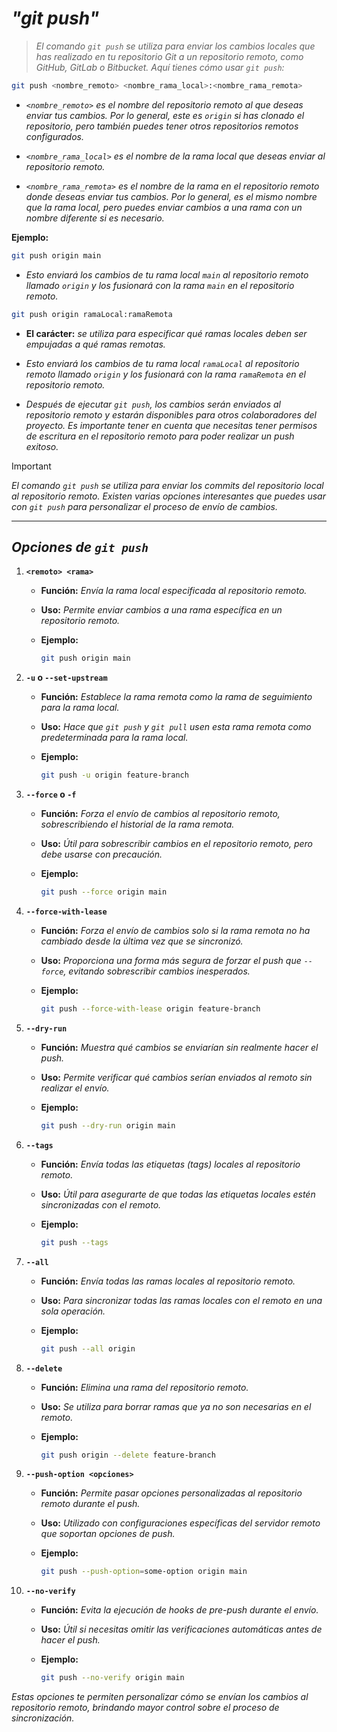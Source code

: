 <!-- Autor: Daniel Benjamin Perez Morales -->
<!-- GitHub: https://github.com/DanielBenjaminPerezMoralesDev13 -->
<!-- GitLab: https://gitlab.com/DanielBenjaminPerezMoralesDev13 -->
<!-- Correo electrónico: danielperezdev@proton.me -->

# ***"git push"***

> *El comando `git push` se utiliza para enviar los cambios locales que has realizado en tu repositorio Git a un repositorio remoto, como GitHub, GitLab o Bitbucket. Aquí tienes cómo usar `git push`:*

```bash
git push <nombre_remoto> <nombre_rama_local>:<nombre_rama_remota>
```

- *`<nombre_remoto>` es el nombre del repositorio remoto al que deseas enviar tus cambios. Por lo general, este es `origin` si has clonado el repositorio, pero también puedes tener otros repositorios remotos configurados.*

- *`<nombre_rama_local>` es el nombre de la rama local que deseas enviar al repositorio remoto.*

- *`<nombre_rama_remota>` es el nombre de la rama en el repositorio remoto donde deseas enviar tus cambios. Por lo general, es el mismo nombre que la rama local, pero puedes enviar cambios a una rama con un nombre diferente si es necesario.*

**Ejemplo:**

```bash
git push origin main
```

- *Esto enviará los cambios de tu rama local `main` al repositorio remoto llamado `origin` y los fusionará con la rama `main` en el repositorio remoto.*

```bash
git push origin ramaLocal:ramaRemota
```

- **El carácter:** *se utiliza para especificar qué ramas locales deben ser empujadas a qué ramas remotas.*

- *Esto enviará los cambios de tu rama local `ramaLocal` al repositorio remoto llamado `origin` y los fusionará con la rama `ramaRemota` en el repositorio remoto.*

- *Después de ejecutar `git push`, los cambios serán enviados al repositorio remoto y estarán disponibles para otros colaboradores del proyecto. Es importante tener en cuenta que necesitas tener permisos de escritura en el repositorio remoto para poder realizar un push exitoso.*

> [!IMPORTANT]
> *El comando `git push` se utiliza para enviar los commits del repositorio local al repositorio remoto. Existen varias opciones interesantes que puedes usar con `git push` para personalizar el proceso de envío de cambios.*

---

## ***Opciones de `git push`***

1. **`<remoto> <rama>`**
   - **Función:** *Envía la rama local especificada al repositorio remoto.*
   - **Uso:** *Permite enviar cambios a una rama específica en un repositorio remoto.*
   - **Ejemplo:**

     ```bash
     git push origin main
     ```

2. **`-u` o `--set-upstream`**
   - **Función:** *Establece la rama remota como la rama de seguimiento para la rama local.*
   - **Uso:** *Hace que `git push` y `git pull` usen esta rama remota como predeterminada para la rama local.*
   - **Ejemplo:**

     ```bash
     git push -u origin feature-branch
     ```

3. **`--force` o `-f`**
   - **Función:** *Forza el envío de cambios al repositorio remoto, sobrescribiendo el historial de la rama remota.*
   - **Uso:** *Útil para sobrescribir cambios en el repositorio remoto, pero debe usarse con precaución.*
   - **Ejemplo:**

     ```bash
     git push --force origin main
     ```

4. **`--force-with-lease`**
   - **Función:** *Forza el envío de cambios solo si la rama remota no ha cambiado desde la última vez que se sincronizó.*
   - **Uso:** *Proporciona una forma más segura de forzar el push que `--force`, evitando sobrescribir cambios inesperados.*
   - **Ejemplo:**

     ```bash
     git push --force-with-lease origin feature-branch
     ```

5. **`--dry-run`**
   - **Función:** *Muestra qué cambios se enviarían sin realmente hacer el push.*
   - **Uso:** *Permite verificar qué cambios serían enviados al remoto sin realizar el envío.*
   - **Ejemplo:**

     ```bash
     git push --dry-run origin main
     ```

6. **`--tags`**
   - **Función:** *Envía todas las etiquetas (tags) locales al repositorio remoto.*
   - **Uso:** *Útil para asegurarte de que todas las etiquetas locales estén sincronizadas con el remoto.*
   - **Ejemplo:**

     ```bash
     git push --tags
     ```

7. **`--all`**
   - **Función:** *Envía todas las ramas locales al repositorio remoto.*
   - **Uso:** *Para sincronizar todas las ramas locales con el remoto en una sola operación.*
   - **Ejemplo:**

     ```bash
     git push --all origin
     ```

8. **`--delete`**
   - **Función:** *Elimina una rama del repositorio remoto.*
   - **Uso:** *Se utiliza para borrar ramas que ya no son necesarias en el remoto.*
   - **Ejemplo:**

     ```bash
     git push origin --delete feature-branch
     ```

9. **`--push-option <opciones>`**
   - **Función:** *Permite pasar opciones personalizadas al repositorio remoto durante el push.*
   - **Uso:** *Utilizado con configuraciones específicas del servidor remoto que soportan opciones de push.*
   - **Ejemplo:**

     ```bash
     git push --push-option=some-option origin main
     ```

10. **`--no-verify`**
    - **Función:** *Evita la ejecución de hooks de pre-push durante el envío.*
    - **Uso:** *Útil si necesitas omitir las verificaciones automáticas antes de hacer el push.*
    - **Ejemplo:**

      ```bash
      git push --no-verify origin main
      ```

*Estas opciones te permiten personalizar cómo se envían los cambios al repositorio remoto, brindando mayor control sobre el proceso de sincronización.*

